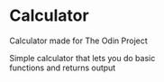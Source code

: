 # Calculator
Calculator made for The Odin Project

Simple calculator that lets you do basic  
functions and returns output
